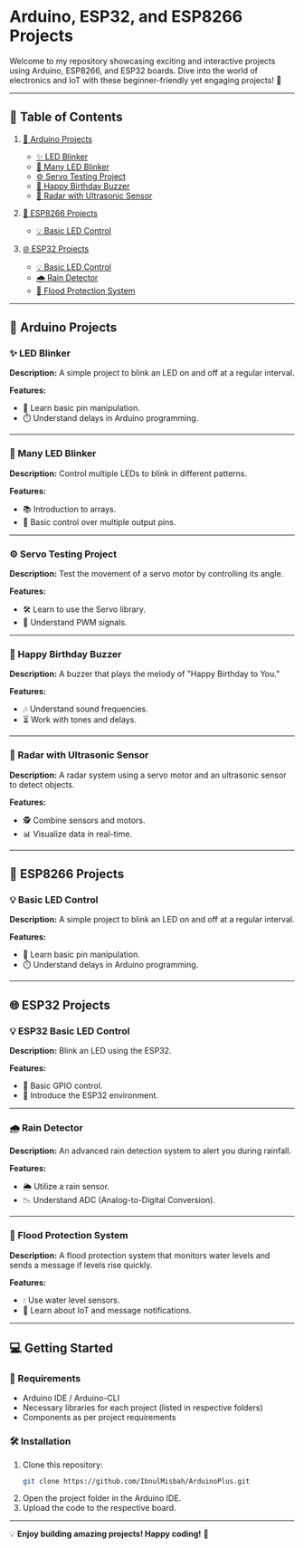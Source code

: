 # Arduino, ESP32, and ESP8266 Projects

Welcome to my repository showcasing exciting and interactive projects using Arduino, ESP8266, and ESP32 boards. Dive into the world of electronics and IoT with these beginner-friendly yet engaging projects! 🎉

---

## 🚀 Table of Contents

1. [🤖 Arduino Projects](#arduino-projects)
   - [✨ LED Blinker](#led-blinker)
   - [🌈 Many LED Blinker](#many-led-blinker)
   - [⚙️ Servo Testing Project](#servo-testing-project)
   - [🎵 Happy Birthday Buzzer](#happy-birthday-buzzer)
   - [📡 Radar with Ultrasonic Sensor](#radar-with-ultrasonic-sensor)

2. [📶 ESP8266 Projects](#esp8266-projects)
   - [💡 Basic LED Control](#basic-led-control)

3. [🌐 ESP32 Projects](#esp32-projects)
   - [💡 Basic LED Control](#esp32-basic-led-control)
   - [🌧️ Rain Detector](#rain-detector)
   - [🌊 Flood Protection System](#flood-protection-system)

---

## 🤖 Arduino Projects

### ✨ LED Blinker
**Description:**
A simple project to blink an LED on and off at a regular interval.

**Features:**
- 🔌 Learn basic pin manipulation.
- ⏱️ Understand delays in Arduino programming.

---

### 🌈 Many LED Blinker
**Description:**
Control multiple LEDs to blink in different patterns.

**Features:**
- 📚 Introduction to arrays.
- 🔄 Basic control over multiple output pins.

---

### ⚙️ Servo Testing Project
**Description:**
Test the movement of a servo motor by controlling its angle.

**Features:**
- 🛠️ Learn to use the Servo library.
- 📐 Understand PWM signals.

---

### 🎵 Happy Birthday Buzzer
**Description:**
A buzzer that plays the melody of "Happy Birthday to You."

**Features:**
- 🎶 Understand sound frequencies.
- ⏳ Work with tones and delays.

---

### 📡 Radar with Ultrasonic Sensor
**Description:**
A radar system using a servo motor and an ultrasonic sensor to detect objects.

**Features:**
- 🕵️ Combine sensors and motors.
- 📊 Visualize data in real-time.

---

## 📶 ESP8266 Projects

### 💡 Basic LED Control
**Description:**
A simple project to blink an LED on and off at a regular interval.

**Features:**
- 🔌 Learn basic pin manipulation.
- ⏱️ Understand delays in Arduino programming.

---

## 🌐 ESP32 Projects

### 💡 ESP32 Basic LED Control
**Description:**
Blink an LED using the ESP32.

**Features:**
- 🔌 Basic GPIO control.
- 🚀 Introduce the ESP32 environment.

---

### 🌧️ Rain Detector
**Description:**
An advanced rain detection system to alert you during rainfall.

**Features:**
- 🌦️ Utilize a rain sensor.
- 📉 Understand ADC (Analog-to-Digital Conversion).

---

### 🌊 Flood Protection System
**Description:**
A flood protection system that monitors water levels and sends a message if levels rise quickly.

**Features:**
- 💧 Use water level sensors.
- 📲 Learn about IoT and message notifications.

---

## 💻 Getting Started

### 🔧 Requirements
- Arduino IDE / Arduino-CLI
- Necessary libraries for each project (listed in respective folders)
- Components as per project requirements

### 🛠️ Installation
1. Clone this repository:
   ```bash
   git clone https://github.com/IbnulMisbah/ArduinoPlus.git
   ```
2. Open the project folder in the Arduino IDE.
3. Upload the code to the respective board.



---

💡 **Enjoy building amazing projects! Happy coding!** 🎉
